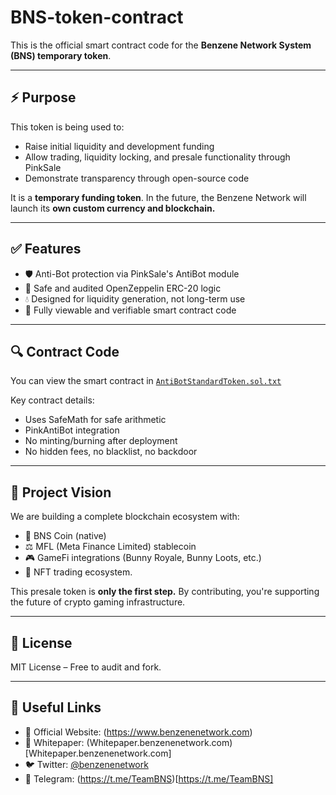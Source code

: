# BNS-token-contract

This is the official smart contract code for the **Benzene Network System (BNS) temporary token**.

---

## ⚡ Purpose

This token is being used to:
- Raise initial liquidity and development funding
- Allow trading, liquidity locking, and presale functionality through PinkSale
- Demonstrate transparency through open-source code

It is a **temporary funding token**. In the future, the Benzene Network will launch its **own custom currency and blockchain.**

---

## ✅ Features

- 🛡️ Anti-Bot protection via PinkSale's AntiBot module
- 🔐 Safe and audited OpenZeppelin ERC-20 logic
- 💧 Designed for liquidity generation, not long-term use
- 📄 Fully viewable and verifiable smart contract code

---

## 🔍 Contract Code

You can view the smart contract in [`AntiBotStandardToken.sol.txt`](./AntiBotStandardToken.sol.txt)

Key contract details:
- Uses SafeMath for safe arithmetic
- PinkAntiBot integration
- No minting/burning after deployment
- No hidden fees, no blacklist, no backdoor

---

## 📢 Project Vision

We are building a complete blockchain ecosystem with:

- 💠 BNS Coin (native)
- ⚖️ MFL (Meta Finance Limited) stablecoin
- 🎮 GameFi integrations (Bunny Royale, Bunny Loots, etc.)
- 🧾 NFT trading ecosystem.

This presale token is **only the first step.** By contributing, you're supporting the future of crypto gaming infrastructure.

---

## 🧠 License

MIT License – Free to audit and fork.

---

## 🔗 Useful Links

- 📢 Official Website: (https://www.benzenenetwork.com)
- 📜 Whitepaper: (Whitepaper.benzenenetwork.com)[Whitepaper.benzenenetwork.com]
- 🐦 Twitter: [@benzenenetwork](https://x.com/benzenenetwork)
- 💬 Telegram: 
(https://t.me/TeamBNS)[https://t.me/TeamBNS]
